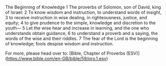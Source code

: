 The Beginning of Knowledge
1 The proverbs of Solomon, son of David, king of Israel:
2 To know wisdom and instruction,
to understand words of insight,
3 to receive instruction in wise dealing,
in righteousness, justice, and equity;
4 to give prudence to the simple,
knowledge and discretion to the youth—
5 Let the wise hear and increase in learning,
and the one who understands obtain guidance,
6 to understand a proverb and a saying,
the words of the wise and their riddles.
7 The fear of the Lord is the beginning of knowledge;
fools despise wisdom and instruction.

For more, please head over to: [Bible, Chapter of Proverbs (ESV)] (https://www.bible.com/en-GB/bible/59/pro.1.esv)
